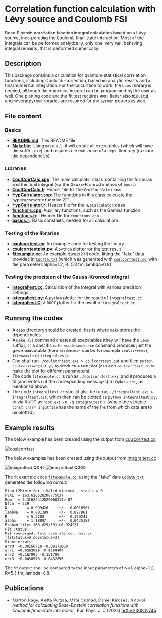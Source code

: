 # Correlation function calculation with Lévy source and Coulomb FSI

 Bose-Einstein correlation function integral calculation based on a Lévy source, incorporating the Coulomb final-state interaction. Most of the integrals can be performed analytically, only one, very well behaving integral remains, that is performed numerically.

## Description
This package contains a calculation for quantum-statistical correlation functions, including Coulomb-correction, based on analytic results and a final numerical integration. For the calculation to work, the `boost` library is needed, although the numerical integral can be programmed by the user as well. One plotting code and the fit test requires `ROOT` (latter also `Minuit2`), and several `python` libraries are required for the `python` plotters as well.

## File content

### Basics
- [**README.md**](https://github.com/csanadm/CoulCorrLevyIntegral/blob/master/README.md): This README file
- [**Makefile**](https://github.com/csanadm/CoulCorrLevyIntegral/blob/master/Makefile): Using `make all`, it will create all executables (which will have the suffix `.exe`), and requires the existence of a `deps` directory (to store the dependencies)

### Libraries
- [**CoulCorrCalc.cpp**](https://github.com/csanadm/CoulCorrLevyIntegral/blob/master/CoulCorrCalc.cpp): The main calculator class, containing the formulas and the final integral (via the Gauss-Kronrod method of `boost`)
- [**CoulCorrCalc.h**](https://github.com/csanadm/CoulCorrLevyIntegral/blob/master/CoulCorrCalc.h): Heacer file for the `CoulCorrCalc` class
- [**HypCalculator.cpp**](https://github.com/csanadm/CoulCorrLevyIntegral/blob/master/HypCalculator.cpp): The functions in this class calculate the hypergeometric function 2F1.
- [**HypCalculator.h**](https://github.com/csanadm/CoulCorrLevyIntegral/blob/master/HypCalculator.h): Heacer file for the `HypCalculator` class
- [**functions.cpp**](https://github.com/csanadm/CoulCorrLevyIntegral/blob/master/functions.cpp): Auxiliary functions, such as the Gamma function
- [**functions.h**](https://github.com/csanadm/CoulCorrLevyIntegral/blob/master/functions.h): : Heacer file for `functions.cpp`
- [**basics.h**](https://github.com/csanadm/CoulCorrLevyIntegral/blob/master/basics.h): Basic constants, needed for all calculations

### Testing of the libraries
- [**coulcorrtest.cc**](https://github.com/csanadm/CoulCorrLevyIntegral/blob/master/coulcorrtest.cc): An example code for testing the library
- [**coulcorrtestplot.py**](https://github.com/csanadm/CoulCorrLevyIntegral/blob/master/coulcorrtestplot.py): A `python` plotter for the test result
- [**fitexample.cc**](https://github.com/csanadm/CoulCorrLevyIntegral/blob/master/fitexample.cc): An example `Minuit2` fit code, fitting the "fake" data provided in [`Cqdata.txt`](https://github.com/csanadm/CoulCorrLevyIntegral/blob/main/Cqdata.txt) (which was generated with [`coulcorrtest.cc`](https://github.com/csanadm/CoulCorrLevyIntegral/blob/master/coulcorrtest.cc), with the parameters alpha=1.2, R=5.3 fm, lambda=0.8)

### Testing the precision of the Gauss-Kronrod integral
- [**integraltest.cc**](https://github.com/csanadm/CoulCorrLevyIntegral/blob/master/integraltest.cc): Calculation of the integral with various precision settings
- [**integraltest.py**](https://github.com/csanadm/CoulCorrLevyIntegral/blob/master/integraltest.py): A `python` plotter for the result of `integraltest.cc`
- [**integraltest.C**](https://github.com/csanadm/CoulCorrLevyIntegral/blob/master/integraltest.C): A `ROOT` plotter for the result of `integraltest.cc`

## Running the codes
- A `deps` directory should be created, this is where `make` stores the dependencies.
- A `make all` command creates all executables (they will have the `.exe` suffix), or a specific `make <codename>.exe` command produces just the given executable (here `<codename>` can be for example `coulcorrtest`, `fitexample` or `integraltest`).
- One shall run `./coulcorrtest.exe > coulcorrtest.out` and then `python coulcorrtestplot.py` to produce a test plot (can edit `coulcorrtest.cc` to make the plot for different parameters).
- The code `fitexample.cc` is run as `./coulcorrtest.exe`, and it produces a fit (and writes out the corresponding messages) to `Cqdata.txt`, as mentioned above.
- The code `integraltest.cc` should also be run as  `./integraltest.exe > integraltest.out`, which then can be plotted as `python integraltest.py`, or via ROOT as `root.exe -b -q integraltest.C` (where the variable `const char* inputfile` has the name of the file from which data are to be plotted).

## Example results
The below example has been created using the output from [coulcorrtest.cc](https://github.com/csanadm/CoulCorrLevyIntegral/blob/master/coulcorrtest.cc)

![coulcorrtest](https://github.com/csanadm/CoulCorrLevyIntegral/assets/38218165/8ff72bda-34ae-4d04-bdf0-5486dcbdf6f7)

The below examples has been created using the output from [integraltest.cc](https://github.com/csanadm/CoulCorrLevyIntegral/blob/master/integraltest.cc)

![integraltest Q040](https://github.com/csanadm/CoulCorrLevyIntegral/assets/38218165/d3362a56-d303-4187-b83c-61817ec2df94)
![integraltest Q200](https://github.com/csanadm/CoulCorrLevyIntegral/assets/38218165/b6cb5c80-b3d2-4925-8336-57806f08608c)

The fit example code [`fitexample.cc`](https://github.com/csanadm/CoulCorrLevyIntegral/blob/master/fitexample.cc), using the "fake" data [`Cqdata.txt`](https://github.com/csanadm/CoulCorrLevyIntegral/blob/main/Cqdata.txt) generates the following output:

`Minuit2Minimizer : Valid minimum - status = 0`<br>
`FVAL  = 163.628528208775037`<br>
`Edm   = 2.31624412029060214e-07`<br>
`Nfcn  = 239`<br>
`N         = 0.999426     +/-  0.0016909`<br>
`lambda    = 0.801399     +/-  0.027961`<br>
`R         = 5.3208       +/-  0.159243`<br>
`alpha     = 1.18897      +/-  0.0435182`<br>
`Probability: 163.629/191->0.924927`<br>
`Fit status:`<br>
`Fit converged, full accurate cov. matrix`<br>
`(fitstatus=0,covstatus=3)`<br>
`Minos errors:`<br>
`err0: +0.00166718 -0.00171808`<br>
`err1: +0.0292056 -0.0268804`<br>
`err2: +0.167903 -0.151789`<br>
`err3: +0.0438573 -0.0432895`<br>

The fit output shall be compared to the input parameters of N=1, alpha=1.2, R=5.3 fm, lambda=0.8.

## Publications
- Márton Nagy, Aletta Purzsa, Máté Csanád, Dániel Kincses, <i>A novel method for calculating Bose-Einstein correlation functions with Coulomb final-state interaction</i>, Eur. Phys. J. C (2023) [arXiv:2308.10745](https://arxiv.org/abs/2308.10745)

